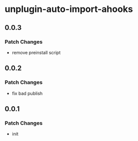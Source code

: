 # unplugin-auto-import-ahooks

## 0.0.3

### Patch Changes

- remove preinstall script

## 0.0.2

### Patch Changes

- fix bad publish

## 0.0.1

### Patch Changes

- init
